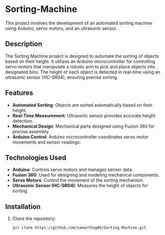 # Sorting-Machine


 This project involves the development of an automated sorting machine using Arduino, servo motors, and an ultrasonic sensor.

## Description

The Sorting Machine project is designed to automate the sorting of objects based on their height. It utilizes an Arduino microcontroller for controlling servo motors that manipulate a robotic arm to pick and place objects into designated bins. The height of each object is detected in real-time using an ultrasonic sensor (HC-SR04), ensuring precise sorting.

## Features

- **Automated Sorting**: Objects are sorted automatically based on their height.
- **Real-Time Measurement**: Ultrasonic sensor provides accurate height detection.
- **Mechanical Design**: Mechanical parts designed using Fusion 360 for precise assembly.
- **Arduino Control**: Arduino microcontroller coordinates servo motor movements and sensor readings.

## Technologies Used

- **Arduino**: Controls servo motors and manages sensor data.
- **Fusion 360**: Used for designing and modeling mechanical components.
- **Servo Motors**: Control the movement of the sorting mechanism.
- **Ultrasonic Sensor (HC-SR04)**: Measures the height of objects for sorting.

## Installation

1. Clone the repository:
   ```bash
   git clone https://github.com/samarthag06/Sorting-Machine.git
